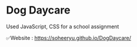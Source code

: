 # Dog Daycare
Used JavaScript, CSS for a school assignment

✅Website : https://soheeryu.github.io/DogDaycare/
